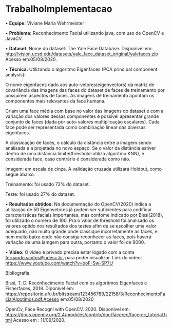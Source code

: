 # TrabalhoImplementacao
• **Equipe:** Viviane Maria Wehrmeister

• **Problema:** Reconhecimento Facial utilizando java, com uso de OpenCV e JavaCV.

• **Dataset**: Nome do dataset: The Yale Face Database. Disponível em: http://vision.ucsd.edu/datasets/yale_face_dataset_original/yalefaces.zip Acesso em:05/08/2020.

• **Técnica:** Utilizando o algoritmo Eigenfaces (PCA principal component analysis): 

O nome eigenfaces dado aos auto-vetores(eigenvectors) da matriz de covariância das imagens das faces do dataset de faces de treinamento por possuírem aspectos de faces. 
As imagens de treinamento apontam os componentes mais relevantes da face humana.

Criam uma face média com base no valor das imagens do dataset e com a variação dos valores dessas componentes é possivel apresentar grande conjunto de faces (dada por auto-valores multiplicação escalares). Cada face pode ser representada como combinação linear das diversas eigenfaces.

A classicação de faces, o cálculo da distância entre a imagem sendo analisada e a projetada no novo espaço. Se o valor da distância estiver dentro de uma distância limite(threshold-utiliza algoritmo KNN), é considerada face, caso contrário é considerada como não. 

Imagem: em escala de cinza.
A validação cruzada utilizará Holdout, como segue abaixo:

Treinamento: foi usado 73% do dataset.

Teste: foi usado 27% do dataset.

• **Resultados obtidos:** Na documentação do OpenCV(2020) indica a utilização de 50 Eigenvetores já podem ser suficientes para codificar características faciais importantes, mas confome indicado por Bissi(2018), foi utilizado o numero de 100.
Pra o valor de threshold foi analisado os valores optido nos resultados dos testes afim de se escolher uma valor adequado, não muito grande onde classique incorretamente as faces, e nem muito baixo onde não consiga reconhecer as faces, pois haverá variação de uma iamgem para outra, portanto o valor foi de 9000.

• **Video:** O video é privado precisa estar logado com a conta  fernando.santos@udesc.br, para poder visualizar.
Link do video: https://www.youtube.com/watch?v=boF-Sw-SP7U

Bibliografia

Bissi, T. D. Reconhecimento Facial com os algoritmos Eigenfaces e Fisherfaces, 2018. Díponível em: https://repositorio.ufu.br/bitstream/123456789/22158/3/ReconhecimentoFacialAlgotimos.pdf.Acesso em:05/08/2020

OpenCv, Face Recogni with OpenCV. 2020. Disponível em: https://docs.opencv.org/2.4/modules/contrib/doc/facerec/facerec_tutorial.html Acesso em : 11/09/2020.

